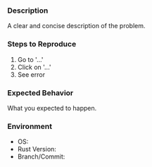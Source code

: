### Description

A clear and concise description of the problem.

### Steps to Reproduce

1. Go to '...'
2. Click on '...'
3. See error

### Expected Behavior

What you expected to happen.

### Environment

- OS:
- Rust Version:
- Branch/Commit:
